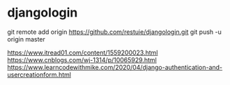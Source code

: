 # djangologin


git remote add origin https://github.com/restuie/djangologin.git
git push -u origin master


https://www.itread01.com/content/1559200023.html
https://www.cnblogs.com/wj-1314/p/10065929.html
https://www.learncodewithmike.com/2020/04/django-authentication-and-usercreationform.html
